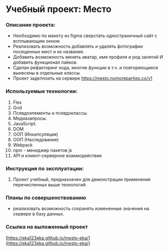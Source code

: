 # Учебный проект: Место

### Описание проекта:
 - Необходимо по макету из figma сверстать одностраничный сайт с всплывающим окном
 - Реализовать возможность добавлять и удалять фотографии посещенных мест и их название.
 - Добавить возможность менять аватар, имя профиля и род занятий И добавить функционал лайков.
 - Сделан рефакторинг кода, многие функции в т.ч. и повторяющиеся вынесены в отдельные классы
 - Проект задеплоить на сервере https://mesto.nomoreparties.co/v1

### Используемые технологии:
1. Flex
2. Grid
3. Псевдоэлементы и псевдоклассы.
4. Медиазапросы.
5. JavaScript.
6. DOM
7. ООП (Инкапсуляция)
8. ООП (Наследование)
9. Webpack
10. npm - менеджер пакетов js
11. API и клиент-серверное взаимодействие

### Инструкция по эксплуатации:
1. Проект учебный, предназначен для демонстрации применения перечисленных выше технологий.

### Планы по совершенствованию
 - реализовать возможность сохранять измененные значения на сервере в базу данных.

### Ссылка на выложенный проект
[https://eka123eka.github.io/mesto-eka/](https://eka123eka.github.io/mesto-eka/)
